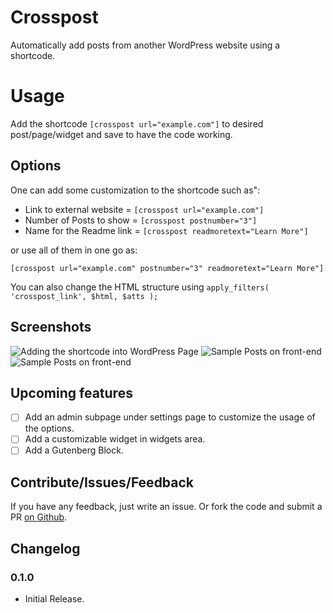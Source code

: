 # Crosspost
Automatically add posts from another WordPress website using a shortcode.

# Usage
Add the shortcode ```[crosspost url="example.com"]``` to desired post/page/widget and save to have the code working.

## Options
One can add some customization to the shortcode such as":

* Link to external website = ```[crosspost url="example.com"]```
* Number of Posts to show  = ```[crosspost postnumber="3"]```
* Name for the Readme link = ```[crosspost readmoretext="Learn More"]```

or use all of them in one go as:

```[crosspost url="example.com" postnumber="3" readmoretext="Learn More"]```

You can also change the HTML structure using ```apply_filters( 'crosspost_link', $html, $atts );```

## Screenshots
![Adding the shortcode into WordPress Page](screnshot-1.png)
![Sample Posts on front-end](screnshot-2.png)
![Sample Posts on front-end](screnshot-3.png)

## Upcoming features
- [ ] Add an admin subpage under settings page to customize the usage of the options.
- [ ] Add a customizable widget in widgets area.
- [ ] Add a Gutenberg Block.

## Contribute/Issues/Feedback
If you have any feedback, just write an issue. Or fork the code and submit a PR [on Github](https://github.com/bahiirwa/crosspost).

## Changelog

### 0.1.0
- Initial Release.
